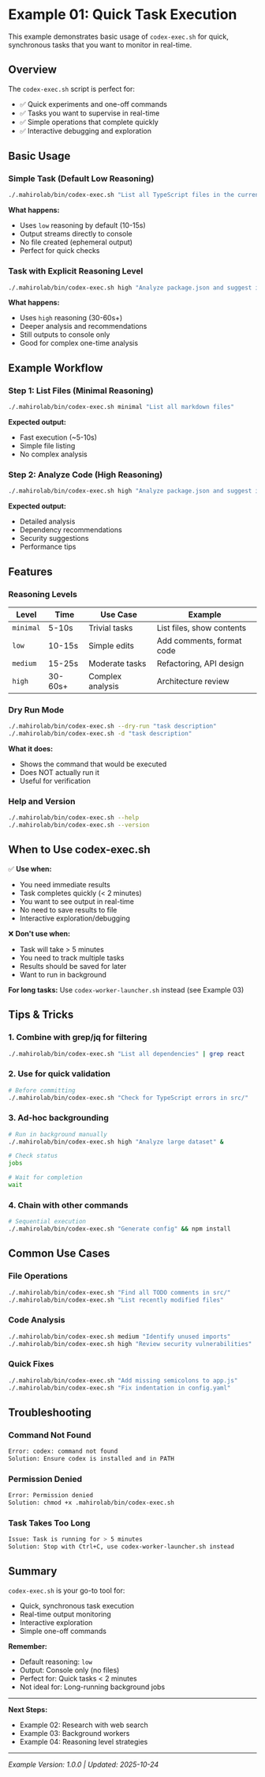 # Example 01: Quick Task Execution

This example demonstrates basic usage of `codex-exec.sh` for quick, synchronous tasks that you want to monitor in real-time.

## Overview

The `codex-exec.sh` script is perfect for:
- ✅ Quick experiments and one-off commands
- ✅ Tasks you want to supervise in real-time
- ✅ Simple operations that complete quickly
- ✅ Interactive debugging and exploration

## Basic Usage

### Simple Task (Default Low Reasoning)

```bash
./.mahirolab/bin/codex-exec.sh "List all TypeScript files in the current directory"
```

**What happens:**
- Uses `low` reasoning by default (10-15s)
- Output streams directly to console
- No file created (ephemeral output)
- Perfect for quick checks

### Task with Explicit Reasoning Level

```bash
./.mahirolab/bin/codex-exec.sh high "Analyze package.json and suggest improvements"
```

**What happens:**
- Uses `high` reasoning (30-60s+)
- Deeper analysis and recommendations
- Still outputs to console only
- Good for complex one-time analysis

## Example Workflow

### Step 1: List Files (Minimal Reasoning)

```bash
./.mahirolab/bin/codex-exec.sh minimal "List all markdown files"
```

**Expected output:**
- Fast execution (~5-10s)
- Simple file listing
- No complex analysis

### Step 2: Analyze Code (High Reasoning)

```bash
./.mahirolab/bin/codex-exec.sh high "Analyze package.json and suggest improvements"
```

**Expected output:**
- Detailed analysis
- Dependency recommendations
- Security suggestions
- Performance tips

## Features

### Reasoning Levels

| Level | Time | Use Case | Example |
|-------|------|----------|---------|
| `minimal` | 5-10s | Trivial tasks | List files, show contents |
| `low` | 10-15s | Simple edits | Add comments, format code |
| `medium` | 15-25s | Moderate tasks | Refactoring, API design |
| `high` | 30-60s+ | Complex analysis | Architecture review |

### Dry Run Mode

```bash
./.mahirolab/bin/codex-exec.sh --dry-run "task description"
./.mahirolab/bin/codex-exec.sh -d "task description"
```

**What it does:**
- Shows the command that would be executed
- Does NOT actually run it
- Useful for verification

### Help and Version

```bash
./.mahirolab/bin/codex-exec.sh --help
./.mahirolab/bin/codex-exec.sh --version
```

## When to Use codex-exec.sh

✅ **Use when:**
- You need immediate results
- Task completes quickly (< 2 minutes)
- You want to see output in real-time
- No need to save results to file
- Interactive exploration/debugging

❌ **Don't use when:**
- Task will take > 5 minutes
- You need to track multiple tasks
- Results should be saved for later
- Want to run in background

**For long tasks:** Use `codex-worker-launcher.sh` instead (see Example 03)

## Tips & Tricks

### 1. Combine with grep/jq for filtering

```bash
./.mahirolab/bin/codex-exec.sh "List all dependencies" | grep react
```

### 2. Use for quick validation

```bash
# Before committing
./.mahirolab/bin/codex-exec.sh "Check for TypeScript errors in src/"
```

### 3. Ad-hoc backgrounding

```bash
# Run in background manually
./.mahirolab/bin/codex-exec.sh high "Analyze large dataset" &

# Check status
jobs

# Wait for completion
wait
```

### 4. Chain with other commands

```bash
# Sequential execution
./.mahirolab/bin/codex-exec.sh "Generate config" && npm install
```

## Common Use Cases

### File Operations

```bash
./.mahirolab/bin/codex-exec.sh "Find all TODO comments in src/"
./.mahirolab/bin/codex-exec.sh "List recently modified files"
```

### Code Analysis

```bash
./.mahirolab/bin/codex-exec.sh medium "Identify unused imports"
./.mahirolab/bin/codex-exec.sh high "Review security vulnerabilities"
```

### Quick Fixes

```bash
./.mahirolab/bin/codex-exec.sh "Add missing semicolons to app.js"
./.mahirolab/bin/codex-exec.sh "Fix indentation in config.yaml"
```

## Troubleshooting

### Command Not Found

```bash
Error: codex: command not found
Solution: Ensure codex is installed and in PATH
```

### Permission Denied

```bash
Error: Permission denied
Solution: chmod +x .mahirolab/bin/codex-exec.sh
```

### Task Takes Too Long

```bash
Issue: Task is running for > 5 minutes
Solution: Stop with Ctrl+C, use codex-worker-launcher.sh instead
```

## Summary

`codex-exec.sh` is your go-to tool for:
- Quick, synchronous task execution
- Real-time output monitoring
- Interactive exploration
- Simple one-off commands

**Remember:**
- Default reasoning: `low`
- Output: Console only (no files)
- Perfect for: Quick tasks < 2 minutes
- Not ideal for: Long-running background jobs

---

**Next Steps:**
- Example 02: Research with web search
- Example 03: Background workers
- Example 04: Reasoning level strategies

---

*Example Version: 1.0.0 | Updated: 2025-10-24*
